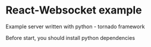 # React-Websocket example

Example server written with python - tornado framework

Before start, you should install python dependencies
